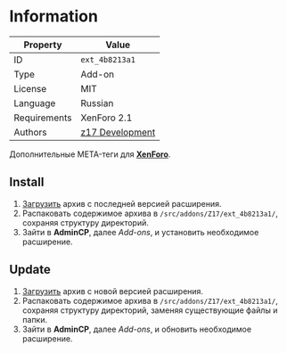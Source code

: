 # Information

| Property     | Value                                              |
| ------------ | -------------------------------------------------- |
| ID           | `ext_4b8213a1`                                     |
| Type         | Add-on                                             |
| License      | MIT                                                |
| Language     | Russian                                            |
| Requirements | XenForo 2.1                                        |
| Authors      | [z17 Development](mailto:mail@z17.dev)             |

Дополнительные META-теги для [**XenForo**](https://xenforo.com).

## Install

1. [Загрузить](https://github.com/zmarket/xenforo-ext-metatag/tags) архив с последней версией расширения.
2. Распаковать содержимое архива в `/src/addons/Z17/ext_4b8213a1/`, сохраняя структуру директорий.
3. Зайти в **AdminCP**, далее *Add-ons*, и установить необходимое расширение.

## Update

1. [Загрузить](https://github.com/zmarket/xenforo-ext-metatag/tags) архив с новой версией расширения.
2. Распаковать содержимое архива в `/src/addons/Z17/ext_4b8213a1/`, сохраняя структуру директорий, заменяя существующие файлы и папки.
3. Зайти в **AdminCP**, далее *Add-ons*, и обновить необходимое расширение.

